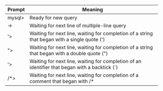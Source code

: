 Prompt | Meaning
-------|---------
mysql> | Ready for new query
-> |	Waiting for next line of multiple-line query
'> |	Waiting for next line, waiting for completion of a string that began with a single quote (')
"> |	Waiting for next line, waiting for completion of a string that began with a double quote (")
'>   | Waiting for next line, waiting for completion of an identifier that began with a backtick (`)
/*>	| Waiting for next line, waiting for completion of a comment that began with /*
